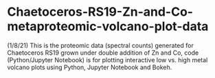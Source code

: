 # Chaetoceros-RS19-Zn-and-Co-metaproteomic-volcano-plot-data
(1/8/21) This is the proteomic data (spectral counts) generated for Chaetoceros RS19 grown under double addition of Zn and Co, code (Python/Jupyter Notebook) is for plotting interactive low vs. high metal volcano plots using Python, Jupyter Notebook and Bokeh.
